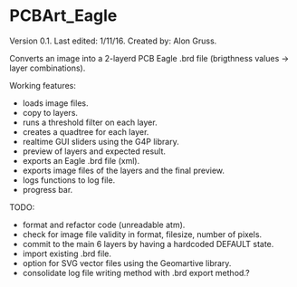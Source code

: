 # PCBArt_Eagle
Version 0.1.
Last edited: 1/11/16.
Created by: Alon Gruss.

Converts an image into a 2-layerd PCB Eagle .brd file
(brigthness values -> layer combinations).

Working features:
* loads image files.
* copy to layers.
* runs a threshold filter on each layer.
* creates a quadtree for each layer.
* realtime GUI sliders using the G4P library.
* preview of layers and expected result.
* exports an Eagle .brd file (xml).
* exports image files of the layers and the final preview.
* logs functions to log file.
* progress bar.

TODO:
* format and refactor code (unreadable atm).
* check for image file validity in format, filesize, number of pixels.
* commit to the main 6 layers by having a hardcoded DEFAULT state.
* import existing .brd file.
* option for SVG vector files using the Geomartive library.
* consolidate log file writing method with .brd export method.?
